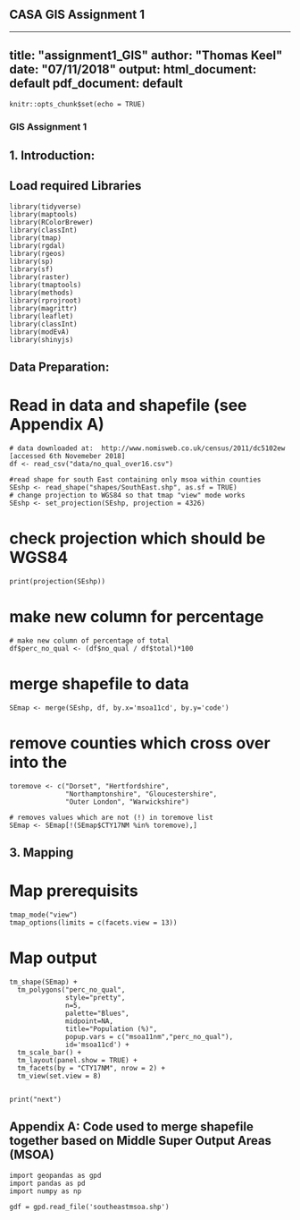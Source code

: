 ## CASA GIS Assignment 1
---
title: "assignment1_GIS"
author: "Thomas Keel"
date: "07/11/2018"
output:
  html_document: default
  pdf_document: default
---

```{r setup, include=FALSE}
knitr::opts_chunk$set(echo = TRUE)
```

### GIS Assignment 1

## 1. Introduction:



## Load required Libraries
```{r, warning=FALSE, message=FALSE}
library(tidyverse)
library(maptools)
library(RColorBrewer)
library(classInt)
library(tmap)
library(rgdal)
library(rgeos)
library(sp)
library(sf)
library(raster)
library(tmaptools)
library(methods)
library(rprojroot)
library(magrittr)
library(leaflet)
library(classInt)
library(modEvA) 
library(shinyjs)
```

## Data Preparation:
# Read in data and shapefile (see Appendix A)
```{r, , warning=FALSE, message=FALSE}
# data downloaded at:  http://www.nomisweb.co.uk/census/2011/dc5102ew [accessed 6th Novemeber 2018]
df <- read_csv("data/no_qual_over16.csv")

#read shape for south East containing only msoa within counties 
SEshp <- read_shape("shapes/SouthEast.shp", as.sf = TRUE)
# change projection to WGS84 so that tmap "view" mode works
SEshp <- set_projection(SEshp, projection = 4326)

```

# check projection which should be WGS84
```{r}
print(projection(SEshp))
```

# make new column for percentage
```{r}
# make new column of percentage of total
df$perc_no_qual <- (df$no_qual / df$total)*100

```

# merge shapefile to data 
```{r}
SEmap <- merge(SEshp, df, by.x='msoa11cd', by.y='code')
```

# remove counties which cross over into the 
```{r}
toremove <- c("Dorset", "Hertfordshire",
              "Northamptonshire", "Gloucestershire",
              "Outer London", "Warwickshire")

# removes values which are not (!) in toremove list
SEmap <- SEmap[!(SEmap$CTY17NM %in% toremove),]
```

## 3. Mapping
# Map prerequisits
```{r}
tmap_mode("view")
tmap_options(limits = c(facets.view = 13))
```

# Map output
```{r}
tm_shape(SEmap) +
  tm_polygons("perc_no_qual",
              style="pretty",
              n=5,
              palette="Blues",
              midpoint=NA,
              title="Population (%)",
              popup.vars = c("msoa11nm","perc_no_qual"),
              id='msoa11cd') +
  tm_scale_bar() + 
  tm_layout(panel.show = TRUE) + 
  tm_facets(by = "CTY17NM", nrow = 2) +
  tm_view(set.view = 8)

```
```{r}

print("next")
```



## Appendix A: Code used to merge shapefile together based on Middle Super Output Areas (MSOA)

```{Python}
import geopandas as gpd
import pandas as pd
import numpy as np

gdf = gpd.read_file('southeastmsoa.shp')
